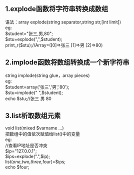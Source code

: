 ## 1.explode函数将字符串转换成数组
语法：array explode(string separator,string str,[int limit])  
eg:  
$student="张三,男,80";  
$stu=explode(",",$student);  
print_r($stu);//Array=([0]=>张三 [1]=>男 [2]=>80)  
## 2.implode函数将数组转换成一个新字符串  
string implode(string glue，array pieces)  
eg:  
$student=array('张三','男','80');  
$stu=implode(" ",$student);  
echo $stu;//张三 男 80  
## 3.list析取数组元素  
void list(mixed $varname ...)  
把数组中的值依次赋值给list()中的变量    
eg:  
//查看IP地址是否冲突  
$ip="127.0.0.1";  
$ips=explode(".",$ip);  
list($one,$two,$three,$four)=$ips;  
echo $four;  
